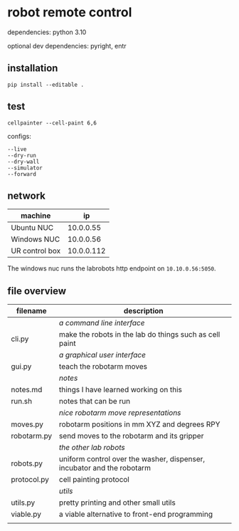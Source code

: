 # robot remote control

dependencies: python 3.10

optional dev dependencies: pyright, entr

## installation

```
pip install --editable .
```

## test

```
cellpainter --cell-paint 6,6
```

configs:

```
--live
--dry-run
--dry-wall
--simulator
--forward
```

## network

machine        | ip
---            | ---
Ubuntu NUC     | 10.0.0.55
Windows NUC    | 10.0.0.56
UR control box | 10.0.0.112

The windows nuc runs the labrobots http endpoint on `10.10.0.56:5050`.

## file overview

| filename       | description
| ---            | ---
|                | _a command line interface_
| cli.py         | make the robots in the lab do things such as cell paint
|                | _a graphical user interface_
| gui.py         | teach the robotarm moves
|                | _notes_
| notes.md       | things I have learned working on this
| run.sh         | notes that can be run
|                | _nice robotarm move representations_
| moves.py       | robotarm positions in mm XYZ and degrees RPY
| robotarm.py    | send moves to the robotarm and its gripper
|                | _the other lab robots_
| robots.py      | uniform control over the washer, dispenser, incubator and the robotarm
| protocol.py    | cell painting protocol
|                | _utils_
| utils.py       | pretty printing and other small utils
| viable.py      | a viable alternative to front-end programming
|                |

